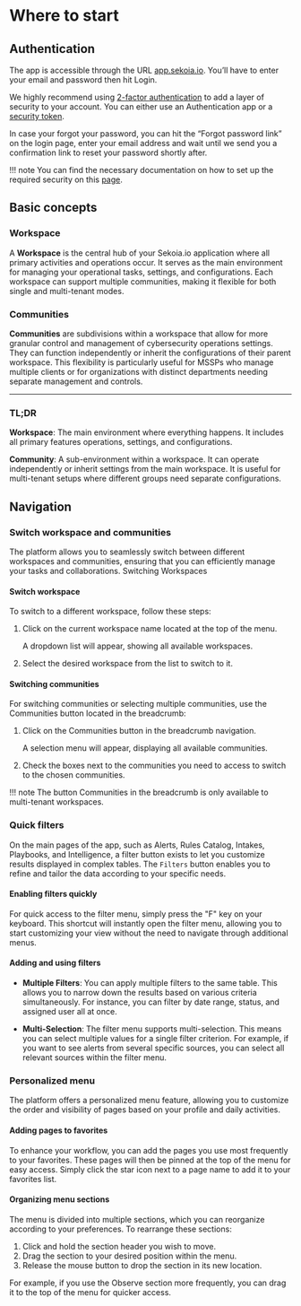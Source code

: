 # Where to start

## Authentication

The app is accessible through the URL [app.sekoia.io](https://app.sekoia.io/). You’ll have to enter your email and password then hit Login.

We highly recommend using [2-factor authentication](account_security.md) to add a layer of security to your account. You can either use an Authentication app or a [security token](securitytokens.md).

In case your forgot your password, you can hit the “Forgot password link” on the login page, enter your email address and wait until we send you a confirmation link to reset your password shortly after.

!!! note
    You can find the necessary documentation on how to set up the required security on this [page](account_security.md).


## Basic concepts

### Workspace 

A **Workspace** is the central hub of your Sekoia.io application where all primary activities and operations occur. It serves as the main environment for managing your operational tasks, settings, and configurations. Each workspace can support multiple communities, making it flexible for both single and multi-tenant modes.

### Communities

**Communities** are subdivisions within a workspace that allow for more granular control and management of cybersecurity operations settings. They can function independently or inherit the configurations of their parent workspace. This flexibility is particularly useful for MSSPs who manage multiple clients or for organizations with distinct departments needing separate management and controls.

---

### TL;DR

**Workspace**: The main environment where everything happens. It includes all primary features operations, settings, and configurations.

**Community**: A sub-environment within a workspace. It can operate independently or inherit settings from the main workspace. It is useful for multi-tenant setups where different groups need separate configurations.

## Navigation 

### Switch workspace and communities 

The platform allows you to seamlessly switch between different workspaces and communities, ensuring that you can efficiently manage your tasks and collaborations.
Switching Workspaces

#### Switch workspace

To switch to a different workspace, follow these steps:

1. Click on the current workspace name located at the top of the menu.

    A dropdown list will appear, showing all available workspaces.

2. Select the desired workspace from the list to switch to it.

#### Switching communities

For switching communities or selecting multiple communities, use the Communities button located in the breadcrumb:

1. Click on the Communities button in the breadcrumb navigation.

    A selection menu will appear, displaying all available communities.

2. Check the boxes next to the communities you need to access to switch to the chosen communities.

!!! note 
    The button Communities in the breadcrumb is only available to multi-tenant workspaces. 


### Quick filters 

On the main pages of the app, such as Alerts, Rules Catalog, Intakes, Playbooks, and Intelligence, a filter button exists to let you customize results displayed in complex tables. The `Filters` button enables you to refine and tailor the data according to your specific needs.

#### Enabling filters quickly

For quick access to the filter menu, simply press the "F" key on your keyboard. This shortcut will instantly open the filter menu, allowing you to start customizing your view without the need to navigate through additional menus.

#### Adding and using filters

- **Multiple Filters**: You can apply multiple filters to the same table. This allows you to narrow down the results based on various criteria simultaneously. For instance, you can filter by date range, status, and assigned user all at once.

- **Multi-Selection**: The filter menu supports multi-selection. This means you can select multiple values for a single filter criterion. For example, if you want to see alerts from several specific sources, you can select all relevant sources within the filter menu.


### Personalized menu 

The platform offers a personalized menu feature, allowing you to customize the order and visibility of pages based on your profile and daily activities.

#### Adding pages to favorites

To enhance your workflow, you can add the pages you use most frequently to your favorites. These pages will then be pinned at the top of the menu for easy access. Simply click the star icon next to a page name to add it to your favorites list.

#### Organizing menu sections

The menu is divided into multiple sections, which you can reorganize according to your preferences. To rearrange these sections:

1. Click and hold the section header you wish to move.
2. Drag the section to your desired position within the menu.
3. Release the mouse button to drop the section in its new location.

For example, if you use the Observe section more frequently, you can drag it to the top of the menu for quicker access.




